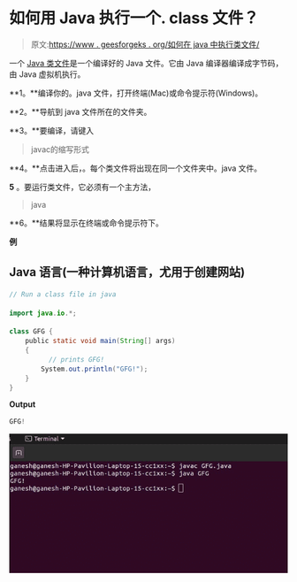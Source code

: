 # 如何用 Java 执行一个. class 文件？

> 原文:[https://www . geesforgeks . org/如何在 java 中执行类文件/](https://www.geeksforgeeks.org/how-to-execute-a-class-file-in-java/)

一个 [Java 类文件](https://www.geeksforgeeks.org/java-class-file/)是一个编译好的 Java 文件。它由 Java 编译器编译成字节码，由 Java 虚拟机执行。

**1。**编译你的。java 文件，打开终端(Mac)或命令提示符(Windows)。

**2。**导航到 java 文件所在的文件夹。

**3。**要编译，请键入

> javac<javafilename>的缩写形式</javafilename>

**4。**点击进入后，。每个类文件将出现在同一个文件夹中。java 文件。

**5** 。要运行类文件，它必须有一个主方法，

> java<classname></classname>

**6。**结果将显示在终端或命令提示符下。

**例**

## Java 语言(一种计算机语言，尤用于创建网站)

```java
// Run a class file in java

import java.io.*;

class GFG {
    public static void main(String[] args)
    {
          // prints GFG!
        System.out.println("GFG!");
    }
}
```

**Output**

```java
GFG!
```

![Run a class file in java](img/7052c18fd5f161e7ea224145b171ea5f.png)